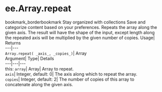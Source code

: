  
#  ee.Array.repeat 
bookmark_borderbookmark Stay organized with collections  Save and categorize content based on your preferences.
Repeats the array along the given axis. The result will have the shape of the input, except length along the repeated axis will be multiplied by the given number of copies. 
Usage| Returns  
---|---  
`Array.repeat( _axis_, _copies_)`| Array  
Argument| Type| Details  
---|---|---  
this: `array`| Array| Array to repeat.  
`axis`| Integer, default: 0| The axis along which to repeat the array.  
`copies`| Integer, default: 2| The number of copies of this array to concatenate along the given axis.  

